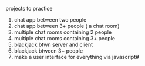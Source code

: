 
projects to practice
1. chat app between two people
2. chat app between 3+ people ( a chat room)
3. multiple chat rooms containing 2 people
4. multiple chat rooms containing 3+ people
5. blackjack btwn server and client
6. blackjack btween 3+ people
7. make a user interface for everything via javascript#
